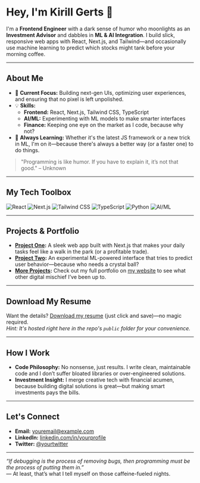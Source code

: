 # Hey, I'm Kirill Gerts 👋

I'm a **Frontend Engineer** with a dark sense of humor who moonlights as an **Investment Advisor** and dabbles in **ML & AI Integration**. I build slick, responsive web apps with React, Next.js, and Tailwind—and occasionally use machine learning to predict which stocks might tank before your morning coffee.

---

## About Me

- 🔭 **Current Focus:** Building next-gen UIs, optimizing user experiences, and ensuring that no pixel is left unpolished.
- 💡 **Skills:** 
  - **Frontend:** React, Next.js, Tailwind CSS, TypeScript
  - **AI/ML:** Experimenting with ML models to make smarter interfaces
  - **Finance:** Keeping one eye on the market as I code, because why not?
- 🌱 **Always Learning:** Whether it's the latest JS framework or a new trick in ML, I'm on it—because there's always a better way (or a faster one) to do things.

> "Programming is like humor. If you have to explain it, it’s not that good." – Unknown

---

## My Tech Toolbox

![React](https://img.shields.io/badge/-React-61DAFB?logo=react&logoColor=white&style=flat)
![Next.js](https://img.shields.io/badge/-Next.js-000000?logo=nextdotjs&logoColor=white&style=flat)
![Tailwind CSS](https://img.shields.io/badge/-Tailwind%20CSS-38B2AC?logo=tailwind-css&logoColor=white&style=flat)
![TypeScript](https://img.shields.io/badge/-TypeScript-3178C6?logo=typescript&logoColor=white&style=flat)
![Python](https://img.shields.io/badge/-Python-3776AB?logo=python&logoColor=white&style=flat)
![AI/ML](https://img.shields.io/badge/-AI%2FML-202020?logo=ai&logoColor=white&style=flat)

---

## Projects & Portfolio

- **[Project One](#):** A sleek web app built with Next.js that makes your daily tasks feel like a walk in the park (or a profitable trade).
- **[Project Two](#):** An experimental ML-powered interface that tries to predict user behavior—because who needs a crystal ball?
- **[More Projects](#):** Check out my full portfolio on [my website](https://gerts.dev) to see what other digital mischief I’ve been up to.

---

## Download My Resume

Want the details? [Download my resume](./public/GertsDev_CV.pdf) (just click and save)—no magic required.  
*Hint: It's hosted right here in the repo's `public` folder for your convenience.*

---

## How I Work

- **Code Philosophy:** No nonsense, just results. I write clean, maintainable code and I don’t suffer bloated libraries or over-engineered solutions.
- **Investment Insight:** I merge creative tech with financial acumen, because building digital solutions is great—but making smart investments pays the bills.

---

## Let's Connect

- **Email:** [youremail@example.com](mailto:hello@gerts.dev)
- **LinkedIn:** [linkedin.com/in/yourprofile](https://linkedin.com/in/gertsdev)
- **Twitter:** [@yourtwitter](https://twitter.com/gerts_official)

---

*“If debugging is the process of removing bugs, then programming must be the process of putting them in.”*  
— At least, that’s what I tell myself on those caffeine-fueled nights.




